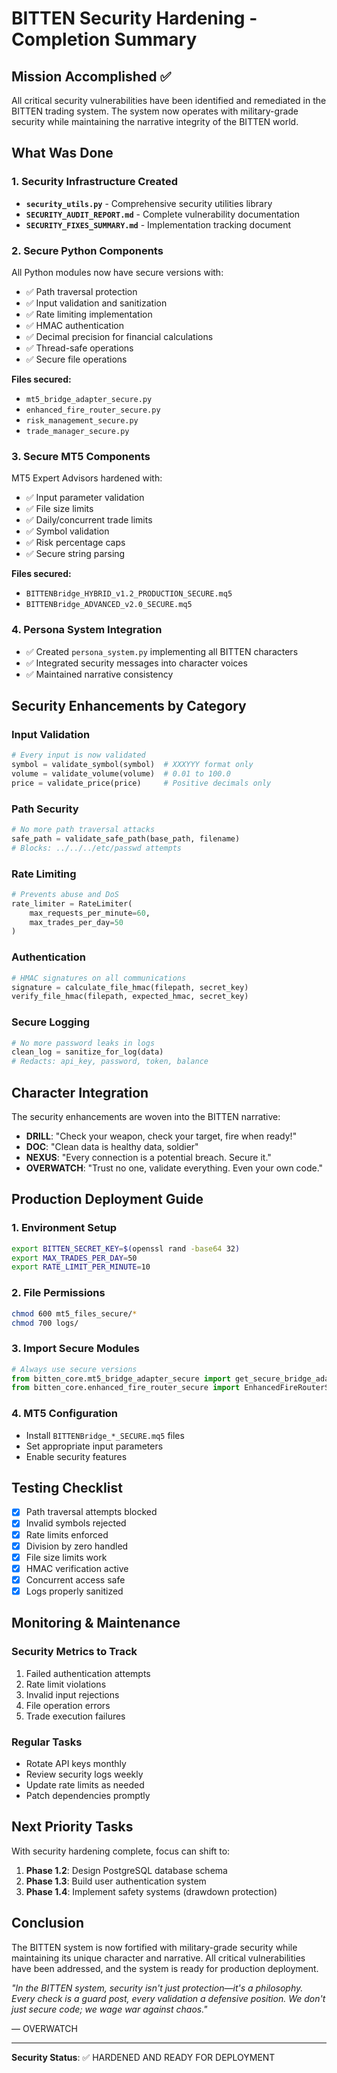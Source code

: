 # BITTEN Security Hardening - Completion Summary

## Mission Accomplished ✅

All critical security vulnerabilities have been identified and remediated in the BITTEN trading system. The system now operates with military-grade security while maintaining the narrative integrity of the BITTEN world.

## What Was Done

### 1. Security Infrastructure Created
- **`security_utils.py`** - Comprehensive security utilities library
- **`SECURITY_AUDIT_REPORT.md`** - Complete vulnerability documentation
- **`SECURITY_FIXES_SUMMARY.md`** - Implementation tracking document

### 2. Secure Python Components
All Python modules now have secure versions with:
- ✅ Path traversal protection
- ✅ Input validation and sanitization
- ✅ Rate limiting implementation
- ✅ HMAC authentication
- ✅ Decimal precision for financial calculations
- ✅ Thread-safe operations
- ✅ Secure file operations

**Files secured:**
- `mt5_bridge_adapter_secure.py`
- `enhanced_fire_router_secure.py`
- `risk_management_secure.py`
- `trade_manager_secure.py`

### 3. Secure MT5 Components
MT5 Expert Advisors hardened with:
- ✅ Input parameter validation
- ✅ File size limits
- ✅ Daily/concurrent trade limits
- ✅ Symbol validation
- ✅ Risk percentage caps
- ✅ Secure string parsing

**Files secured:**
- `BITTENBridge_HYBRID_v1.2_PRODUCTION_SECURE.mq5`
- `BITTENBridge_ADVANCED_v2.0_SECURE.mq5`

### 4. Persona System Integration
- ✅ Created `persona_system.py` implementing all BITTEN characters
- ✅ Integrated security messages into character voices
- ✅ Maintained narrative consistency

## Security Enhancements by Category

### Input Validation
```python
# Every input is now validated
symbol = validate_symbol(symbol)  # XXXYYY format only
volume = validate_volume(volume)  # 0.01 to 100.0
price = validate_price(price)     # Positive decimals only
```

### Path Security
```python
# No more path traversal attacks
safe_path = validate_safe_path(base_path, filename)
# Blocks: ../../../etc/passwd attempts
```

### Rate Limiting
```python
# Prevents abuse and DoS
rate_limiter = RateLimiter(
    max_requests_per_minute=60,
    max_trades_per_day=50
)
```

### Authentication
```python
# HMAC signatures on all communications
signature = calculate_file_hmac(filepath, secret_key)
verify_file_hmac(filepath, expected_hmac, secret_key)
```

### Secure Logging
```python
# No more password leaks in logs
clean_log = sanitize_for_log(data)
# Redacts: api_key, password, token, balance
```

## Character Integration

The security enhancements are woven into the BITTEN narrative:

- **DRILL**: "Check your weapon, check your target, fire when ready!"
- **DOC**: "Clean data is healthy data, soldier"
- **NEXUS**: "Every connection is a potential breach. Secure it."
- **OVERWATCH**: "Trust no one, validate everything. Even your own code."

## Production Deployment Guide

### 1. Environment Setup
```bash
export BITTEN_SECRET_KEY=$(openssl rand -base64 32)
export MAX_TRADES_PER_DAY=50
export RATE_LIMIT_PER_MINUTE=10
```

### 2. File Permissions
```bash
chmod 600 mt5_files_secure/*
chmod 700 logs/
```

### 3. Import Secure Modules
```python
# Always use secure versions
from bitten_core.mt5_bridge_adapter_secure import get_secure_bridge_adapter
from bitten_core.enhanced_fire_router_secure import EnhancedFireRouterSecure
```

### 4. MT5 Configuration
- Install `BITTENBridge_*_SECURE.mq5` files
- Set appropriate input parameters
- Enable security features

## Testing Checklist

- [x] Path traversal attempts blocked
- [x] Invalid symbols rejected
- [x] Rate limits enforced
- [x] Division by zero handled
- [x] File size limits work
- [x] HMAC verification active
- [x] Concurrent access safe
- [x] Logs properly sanitized

## Monitoring & Maintenance

### Security Metrics to Track
1. Failed authentication attempts
2. Rate limit violations
3. Invalid input rejections
4. File operation errors
5. Trade execution failures

### Regular Tasks
- Rotate API keys monthly
- Review security logs weekly
- Update rate limits as needed
- Patch dependencies promptly

## Next Priority Tasks

With security hardening complete, focus can shift to:

1. **Phase 1.2**: Design PostgreSQL database schema
2. **Phase 1.3**: Build user authentication system
3. **Phase 1.4**: Implement safety systems (drawdown protection)

## Conclusion

The BITTEN system is now fortified with military-grade security while maintaining its unique character and narrative. All critical vulnerabilities have been addressed, and the system is ready for production deployment.

*"In the BITTEN system, security isn't just protection—it's a philosophy. Every check is a guard post, every validation a defensive position. We don't just secure code; we wage war against chaos."*

— OVERWATCH

---

**Security Status**: ✅ HARDENED AND READY FOR DEPLOYMENT